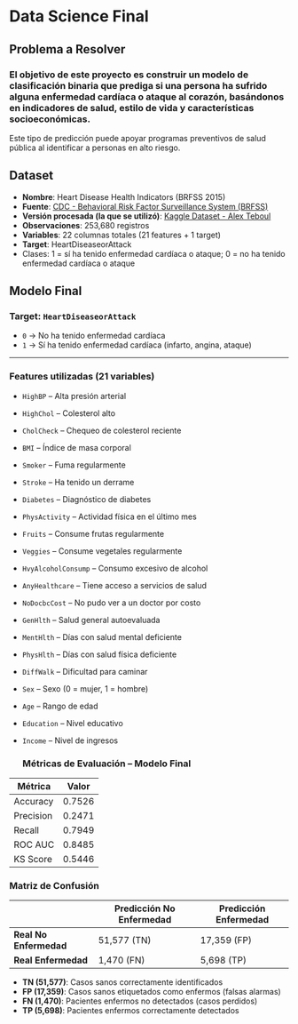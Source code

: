 # **Data Science Final**

## **Problema a Resolver**
### El objetivo de este proyecto es construir un modelo de **clasificación binaria** que prediga si una persona ha sufrido alguna **enfermedad cardíaca o ataque al corazón**, basándonos en indicadores de salud, estilo de vida y características socioeconómicas.  
Este tipo de predicción puede apoyar programas preventivos de salud pública al identificar a personas en alto riesgo.

## **Dataset**

- **Nombre**: Heart Disease Health Indicators (BRFSS 2015)
- **Fuente**: [CDC - Behavioral Risk Factor Surveillance System (BRFSS)](https://www.cdc.gov/brfss/)
- **Versión procesada (la que se utilizó)**: [Kaggle Dataset - Alex Teboul](https://www.kaggle.com/datasets/alexteboul/heart-disease-health-indicators-dataset)
- **Observaciones**: 253,680 registros
- **Variables**: 22 columnas totales (21 features + 1 target)
- **Target**: HeartDiseaseorAttack
- Clases: 1 = sí ha tenido enfermedad cardíaca o ataque; 0 = no ha tenido enfermedad cardíaca o ataque

## **Modelo Final**

### Target: `HeartDiseaseorAttack`

- `0` → No ha tenido enfermedad cardíaca  
- `1` → Sí ha tenido enfermedad cardíaca (infarto, angina, ataque)

---

### Features utilizadas (21 variables)

- `HighBP` – Alta presión arterial  
- `HighChol` – Colesterol alto  
- `CholCheck` – Chequeo de colesterol reciente  
- `BMI` – Índice de masa corporal  
- `Smoker` – Fuma regularmente  
- `Stroke` – Ha tenido un derrame  
- `Diabetes` – Diagnóstico de diabetes  
- `PhysActivity` – Actividad física en el último mes  
- `Fruits` – Consume frutas regularmente  
- `Veggies` – Consume vegetales regularmente  
- `HvyAlcoholConsump` – Consumo excesivo de alcohol  
- `AnyHealthcare` – Tiene acceso a servicios de salud  
- `NoDocbcCost` – No pudo ver a un doctor por costo  
- `GenHlth` – Salud general autoevaluada  
- `MentHlth` – Días con salud mental deficiente  
- `PhysHlth` – Días con salud física deficiente  
- `DiffWalk` – Dificultad para caminar  
- `Sex` – Sexo (0 = mujer, 1 = hombre)  
- `Age` – Rango de edad  
- `Education` – Nivel educativo  
- `Income` – Nivel de ingresos


  ###  Métricas de Evaluación – Modelo Final 

| Métrica     | Valor       |
|-------------|-------------|
| Accuracy    | 0.7526      |
| Precision   | 0.2471      |
| Recall      | 0.7949      |
| ROC AUC     | 0.8485      |
| KS Score    | 0.5446      |

### Matriz de Confusión

|                        | Predicción No Enfermedad | Predicción Enfermedad |
|------------------------|--------------------------|------------------------|
| **Real No Enfermedad** | 51,577 (TN)              | 17,359 (FP)            |
| **Real Enfermedad**    | 1,470 (FN)               | 5,698 (TP)             |

- **TN (51,577)**: Casos sanos correctamente identificados  
- **FP (17,359)**: Casos sanos etiquetados como enfermos (falsas alarmas)  
- **FN (1,470)**: Pacientes enfermos no detectados (casos perdidos)  
- **TP (5,698)**: Pacientes enfermos correctamente detectados  

